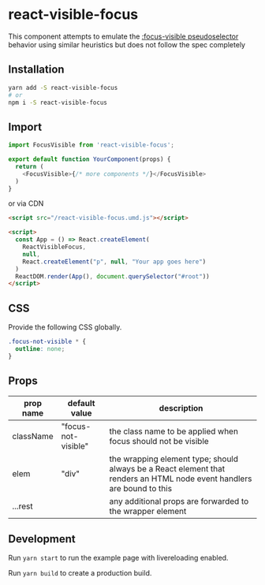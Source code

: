 # react-visible-focus

This component attempts to emulate the [:focus-visible pseudoselector](https://developer.mozilla.org/en-US/docs/Web/CSS/:focus-visible) behavior using similar heuristics but does not follow the spec completely

## Installation

```sh
yarn add -S react-visible-focus
# or
npm i -S react-visible-focus
```

## Import

```js
import FocusVisible from 'react-visible-focus';

export default function YourComponent(props) {
  return (
    <FocusVisible>{/* more components */}</FocusVisible>
  )
}
```

or via CDN

```html
<script src="/react-visible-focus.umd.js"></script>

<script>
  const App = () => React.createElement(
    ReactVisibleFocus,
    null,
    React.createElement("p", null, "Your app goes here")  
  )
  ReactDOM.render(App(), document.querySelector("#root"))
</script>
```

## CSS

Provide the following CSS globally. 

```css
.focus-not-visible * {
  outline: none;
}
```

## Props

| prop name | default value | description |
|---|---|---|
| className | "focus-not-visible" | the class name to be applied when focus should not be visible |
| elem | "div" | the wrapping element type; should always be a React element that renders an HTML node event handlers are bound to this |
| ...rest | | any additional props are forwarded to the wrapper element |

## Development 

Run `yarn start` to run the example page with livereloading enabled.

Run `yarn build` to create a production build.